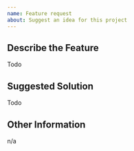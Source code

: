```yaml
---
name: Feature request
about: Suggest an idea for this project
---
```


## Describe the Feature

<!-- describe the specific scenario where this feature would help -->

Todo

## Suggested Solution

<!-- describe how you think the feature should be implemented -->

Todo

## Other Information

<!-- please include any additional information that might be helpful -->

n/a
